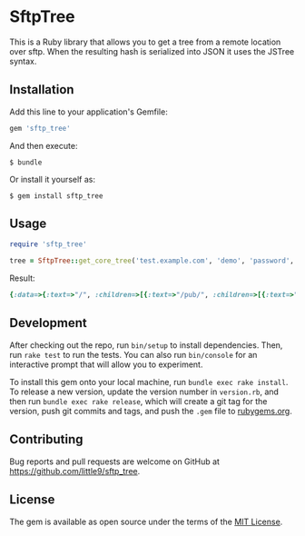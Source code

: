 # SftpTree

This is a Ruby library that allows you to get a tree from a remote location over sftp. When the resulting hash is serialized into JSON it uses the JSTree syntax.

## Installation

Add this line to your application's Gemfile:

```ruby
gem 'sftp_tree'
```

And then execute:

    $ bundle

Or install it yourself as:

    $ gem install sftp_tree

## Usage

```ruby
require 'sftp_tree'

tree = SftpTree::get_core_tree('test.example.com', 'demo', 'password', '/')

```
Result:

```ruby
{:data=>{:text=>"/", :children=>[{:text=>"/pub/", :children=>[{:text=>"/pub/example/", :children=>["ConsoleClient.png", "ConsoleClientSmall.png", "FtpDownloader.png", "imap-console-client.png", "KeyGenerator.png", "KeyGeneratorSmall.png", "mail-editor.png", "mail-send-winforms.png", "mime-explorer.png", "pocketftp.png", "pocketftpSmall.png", "pop3-browser.png", "pop3-console-client.png", "readme.txt", "ResumableTransfer.png", "winceclient.png", "winceclientSmall.png", "WinFormClient.png", "WinFormClientSmall.png"]}]}, "readme.txt"]}}
```

## Development

After checking out the repo, run `bin/setup` to install dependencies. Then, run `rake test` to run the tests. You can also run `bin/console` for an interactive prompt that will allow you to experiment.

To install this gem onto your local machine, run `bundle exec rake install`. To release a new version, update the version number in `version.rb`, and then run `bundle exec rake release`, which will create a git tag for the version, push git commits and tags, and push the `.gem` file to [rubygems.org](https://rubygems.org).

## Contributing

Bug reports and pull requests are welcome on GitHub at https://github.com/little9/sftp_tree.


## License

The gem is available as open source under the terms of the [MIT License](http://opensource.org/licenses/MIT).

